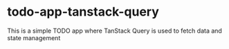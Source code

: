# todo-app-tanstack-query
This is a simple TODO app where TanStack Query is used to fetch data and state management

